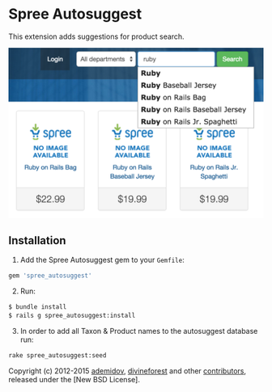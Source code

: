 # Spree Autosuggest

This extension adds suggestions for product search.

![](screenshot.png)

## Installation

1. Add the Spree Autosuggest gem to your `Gemfile`:
  ```ruby
  gem 'spree_autosuggest'
  ```

2. Run:
  ```sh
  $ bundle install
  $ rails g spree_autosuggest:install
  ```

3. In order to add all Taxon & Product names to the autosuggest database run:
  ```sh
  rake spree_autosuggest:seed
  ```

Copyright (c) 2012-2015 [ademidov][1], [divineforest][2] and other [contributors][3], released under the [New BSD License].

[1]: https://github.com/ademidov
[2]: https://github.com/divineforest
[3]: https://github.com/evrone/spree_autosuggest/graphs/contributors
